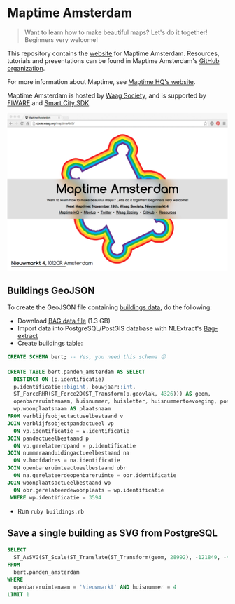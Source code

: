 # Maptime Amsterdam

> Want to learn how to make beautiful maps? Let's do it together! Beginners very welcome!

This repository contains the [website](http://maptime-ams.github.io) for Maptime Amsterdam. Resources, tutorials and presentations can be found in Maptime Amsterdam's [GitHub organization](https://github.com/maptime-ams).

For more information about Maptime, see [Maptime HQ's website](http://maptime.io/).

Maptime Amsterdam is hosted by [Waag Society](http://waag.org), and is supported by [FIWARE](http://waag.org/en/project/ngsi-compliancy-citysdk-ld-api) and [Smart City SDK](http://waag.org/en/project/smart-citysdk).

![maptimeAMS](images/website.png)

## Buildings GeoJSON

To create the GeoJSON file containing [buildings data](/data/buildings.json), do the following:

- Download [BAG data file](http://geodata.nationaalgeoregister.nl/inspireadressen/atom/inspireadressen.xml) (1.3 GB)
- Import data into PostgreSQL/PostGIS database with NLExtract's [Bag-extract](http://nlextract.readthedocs.org/en/latest/bagextract.html)
- Create buildings table:

```sql
CREATE SCHEMA bert; -- Yes, you need this schema 😑

CREATE TABLE bert.panden_amsterdam AS SELECT
  DISTINCT ON (p.identificatie)
  p.identificatie::bigint, bouwjaar::int,
  ST_ForceRHR(ST_Force2D(ST_Transform(p.geovlak, 4326))) AS geom,
  openbareruimtenaam, huisnummer, huisletter, huisnummertoevoeging, postcode,
  wp.woonplaatsnaam AS plaatsnaam
FROM verblijfsobjectactueelbestaand v
JOIN verblijfsobjectpandactueel vp
  ON vp.identificatie = v.identificatie
JOIN pandactueelbestaand p
  ON vp.gerelateerdpand = p.identificatie
JOIN nummeraanduidingactueelbestaand na
  ON v.hoofdadres = na.identificatie
JOIN openbareruimteactueelbestaand obr
  ON na.gerelateerdeopenbareruimte = obr.identificatie
JOIN woonplaatsactueelbestaand wp
  ON obr.gerelateerdewoonplaats = wp.identificatie
 WHERE wp.identificatie = 3594
```

- Run `ruby buildings.rb`

## Save a single building as SVG from PostgreSQL

```sql
SELECT
  ST_AsSVG(ST_Scale(ST_Translate(ST_Transform(geom, 28992), -121849, -487326), 2, 2))
FROM
  bert.panden_amsterdam
WHERE
  openbareruimtenaam = 'Nieuwmarkt' AND huisnummer = 4
LIMIT 1
```
